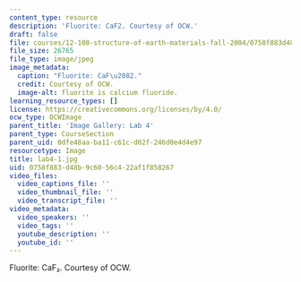 ```yaml
---
content_type: resource
description: 'Fluorite: CaF2. Courtesy of OCW.'
draft: false
file: courses/12-108-structure-of-earth-materials-fall-2004/0758f883d48b9c6056c422af1f858267_lab4-1.jpg
file_size: 26765
file_type: image/jpeg
image_metadata:
  caption: "Fluorite: CaF\u2082."
  credit: Courtesy of OCW.
  image-alt: fluorite is calcium fluoride.
learning_resource_types: []
license: https://creativecommons.org/licenses/by/4.0/
ocw_type: OCWImage
parent_title: 'Image Gallery: Lab 4'
parent_type: CourseSection
parent_uid: 0dfe48aa-ba11-c61c-d02f-246d0e4d4e97
resourcetype: Image
title: lab4-1.jpg
uid: 0758f883-d48b-9c60-56c4-22af1f858267
video_files:
  video_captions_file: ''
  video_thumbnail_file: ''
  video_transcript_file: ''
video_metadata:
  video_speakers: ''
  video_tags: ''
  youtube_description: ''
  youtube_id: ''
---
```

Fluorite: CaF₂. Courtesy of OCW.